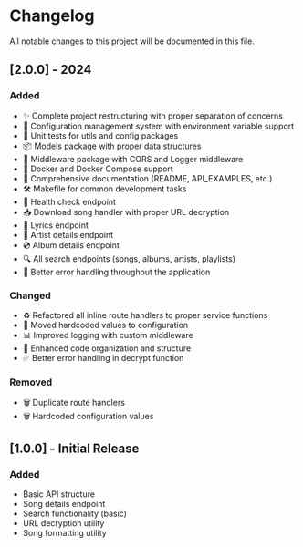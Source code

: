 # Changelog

All notable changes to this project will be documented in this file.

## [2.0.0] - 2024

### Added
- ✨ Complete project restructuring with proper separation of concerns
- 🔧 Configuration management system with environment variable support
- 🧪 Unit tests for utils and config packages
- 📦 Models package with proper data structures
- 🔀 Middleware package with CORS and Logger middleware
- 🐳 Docker and Docker Compose support
- 📝 Comprehensive documentation (README, API_EXAMPLES, etc.)
- 🛠️ Makefile for common development tasks
- 💚 Health check endpoint
- 📥 Download song handler with proper URL decryption
- 🎵 Lyrics endpoint
- 👤 Artist details endpoint
- 💿 Album details endpoint
- 🔍 All search endpoints (songs, albums, artists, playlists)
- 🎯 Better error handling throughout the application

### Changed
- ♻️ Refactored all inline route handlers to proper service functions
- 🔐 Moved hardcoded values to configuration
- 📊 Improved logging with custom middleware
- 🎨 Enhanced code organization and structure
- ✅ Better error handling in decrypt function

### Removed
- 🗑️ Duplicate route handlers
- 🗑️ Hardcoded configuration values

## [1.0.0] - Initial Release

### Added
- Basic API structure
- Song details endpoint
- Search functionality (basic)
- URL decryption utility
- Song formatting utility
